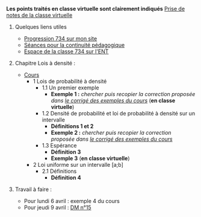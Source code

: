 __Les points traités en classe virtuelle sont clairement indiqués__
[Prise de notes de la classe virtuelle](notes/2020-04-02-Note-08-56.pdf)

1. Quelques liens utiles 
   * [Progression 734 sur mon site](http://www.frederic-junier.org/TS2020/Progression/TS_2020.html)
   * [Séances pour la continuité pédagogique](https://frederic-junier.github.io/TS-2019-2020/)
   * [Espace de la classe 734 sur l'ENT](https://le-parc.ent.auvergnerhonealpes.fr/classes/classe-734/mathematiques/)

2. Chapitre Lois à densité :
   * [Cours](http://frederic-junier.org/TS2020/Cours/TSCoursLoiDensite2019V1-prof-Web.pdf)
     * 1 Lois de probabilité à densité
       * 1.1 Un premier exemple
         * __Exemple 1 :__ _chercher puis recopier la correction proposée dans [le corrigé des exemples du cours](../LoisDensite/CorrigeExemplesCoursLoisDensite2019.pdf)_ (__en classe virtuelle__)
       * 1.2 Densité de probabilité et loi de probabilité à densité sur un intervalle
         * __Définitions 1 et 2__
         * __Exemple 2 :__  _chercher puis recopier la correction proposée dans [le corrigé des exemples du cours](../LoisDensite/CorrigeExemplesCoursLoisDensite2019.pdf)_ 
       * 1.3 Espérance
         * __Définition 3__
         * __Exemple 3__ (__en classe virtuelle__)
     * 2 Loi uniforme sur un intervalle [a;b]
       * 2.1 Définitions
         * __Définition 4__

3. Travail à faire :
   * Pour lundi  6 avril :  exemple 4 du cours 
   * Pour jeudi 9 avril :  [DM n°15](http://frederic-junier.org/TS2020/Cours/TS-DM15-2020-Web.pdf)
